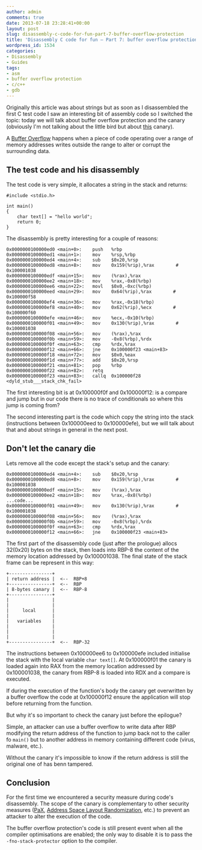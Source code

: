 ```yaml
---
author: admin
comments: true
date: 2013-07-18 23:28:41+00:00
layout: post
slug: disassembly-c-code-for-fun-part-7-buffer-overflow-protection
title: 'Disassembly C code for fun – Part 7: buffer overflow protection'
wordpress_id: 1534
categories:
- Disassembly
- Guides
tags:
- asm
- buffer overflow protection
- c/c++
- gdb
---
```


Originally this article was about strings but as soon as I disassembled the first C test code I saw an interesting bit of assembly code so I switched the topic: today we will talk about buffer overflow protection and the canary (obviously I'm not talking about the little bird but about [this](http://en.wikipedia.org/wiki/Buffer_overflow_protection#Random_canaries) canary).

A [Buffer Overflow](http://en.wikipedia.org/wiki/Buffer_overflow) happens when a piece of code operating over a range of memory addresses writes outside the range to alter or corrupt the surrounding data.

<!-- more -->



## The test code and his disassembly



The test code is very simple, it allocates a string in the stack and returns:


    
    
    #include <stdio.h>
    
    int main()
    {
        char text[] = "hello world";
        return 0;
    }
    



The disassembly is pretty interesting for a couple of reasons:


    
    
    0x0000000100000ed0 <main+0>:	push   %rbp
    0x0000000100000ed1 <main+1>:	mov    %rsp,%rbp
    0x0000000100000ed4 <main+4>:	sub    $0x20,%rsp
    0x0000000100000ed8 <main+8>:	mov    0x159(%rip),%rax        # 0x100001038
    0x0000000100000edf <main+15>:	mov    (%rax),%rax
    0x0000000100000ee2 <main+18>:	mov    %rax,-0x8(%rbp)
    0x0000000100000ee6 <main+22>:	movl   $0x0,-0xc(%rbp)
    0x0000000100000eed <main+29>:	mov    0x64(%rip),%rax        # 0x100000f58
    0x0000000100000ef4 <main+36>:	mov    %rax,-0x18(%rbp)
    0x0000000100000ef8 <main+40>:	mov    0x62(%rip),%ecx        # 0x100000f60
    0x0000000100000efe <main+46>:	mov    %ecx,-0x10(%rbp)
    0x0000000100000f01 <main+49>:	mov    0x130(%rip),%rax        # 0x100001038
    0x0000000100000f08 <main+56>:	mov    (%rax),%rax
    0x0000000100000f0b <main+59>:	mov    -0x8(%rbp),%rdx
    0x0000000100000f0f <main+63>:	cmp    %rdx,%rax
    0x0000000100000f12 <main+66>:	jne    0x100000f23 <main+83>
    0x0000000100000f18 <main+72>:	mov    $0x0,%eax
    0x0000000100000f1d <main+77>:	add    $0x20,%rsp
    0x0000000100000f21 <main+81>:	pop    %rbp
    0x0000000100000f22 <main+82>:	retq   
    0x0000000100000f23 <main+83>:	callq  0x100000f28 <dyld_stub___stack_chk_fail>
    



The first interesting bit is at 0x100000f0f and 0x100000f12: is a compare and jump but in our code there is no trace of conditionals so where this jump is coming from?

The second interesting part is the code which copy the string into the stack (instructions between 0x100000eed to 0x100000efe), but we will talk about that and about strings in general in the next post.



## Don't let the canary die

 

Lets remove all the code except the stack's setup and the canary:


    
    
    0x0000000100000ed4 <main+4>:	sub    $0x20,%rsp
    0x0000000100000ed8 <main+8>:	mov    0x159(%rip),%rax        # 0x100001038
    0x0000000100000edf <main+15>:	mov    (%rax),%rax
    0x0000000100000ee2 <main+18>:	mov    %rax,-0x8(%rbp)
    ...code...
    0x0000000100000f01 <main+49>:	mov    0x130(%rip),%rax        # 0x100001038
    0x0000000100000f08 <main+56>:	mov    (%rax),%rax
    0x0000000100000f0b <main+59>:	mov    -0x8(%rbp),%rdx
    0x0000000100000f0f <main+63>:	cmp    %rdx,%rax
    0x0000000100000f12 <main+66>:	jne    0x100000f23 <main+83>
    



The first part of the disassembly code (just after the prologue) allocs 32(0x20) bytes on the stack, then loads into RBP-8 the content of the memory location addressed by 0x100001038. The final state of the stack frame can be represent in this way:


    
    
    +----------------+ 
    | return address |  <--  RBP+8
    +----------------+  <--  RBP
    | 8-bytes canary |  <--  RBP-8
    +----------------+
    |                |
    |                |
    |     local      |
    |                |
    |   variables    |
    |                |
    |                |
    |                |
    +----------------+  <--  RBP-32
    



The instructions between 0x100000ee6 to 0x100000efe included initialise the stack with the local variable `char text[]`. At 0x100000f01 the canary is loaded again into RAX from the memory location addressed by 0x100001038, the canary from RBP-8 is loaded into RDX and a compare is executed.

If during the execution of the function's body the canary get overwritten by a buffer overflow the code at 0x100000f12 ensure the application will stop before returning from the function. 

But why it's so important to check the canary just before the epilogue?

Simple, an attacker can use a buffer overflow to write data after RBP modifying the return address of the function to jump back not to the caller fo `main()` but to another address in memory containing different code (virus, malware, etc.).

Without the canary it's impossible to know if the return address is still the original one of has benn tampered.



## Conclusion



For the first time we encountered a security measure during code's disassembly.
The scope of the canary is complementary to other security measures ([PaX](http://en.wikipedia.org/wiki/PaX), [Address Space Layout Randomization](http://en.wikipedia.org/wiki/Address_space_layout_randomization), etc.) to prevent an attacker to alter the execution of the code. 

The buffer overflow protection's code is still present event when all the compiler optimisations are enabled; the only way to disable it is to pass the  `-fno-stack-protector` option to the compiler. 

